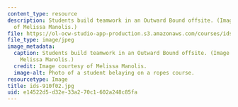 ```yaml
---
content_type: resource
description: Students build teamwork in an Outward Bound offsite. (Image courtesy
  of Melissa Manolis.)
file: https://ol-ocw-studio-app-production.s3.amazonaws.com/courses/ids-910-leadership-development-fall-2002/e14522d5d32e33a270c1602a248c85fa_ids-910f02.jpg
file_type: image/jpeg
image_metadata:
  caption: Students build teamwork in an Outward Bound offsite. (Image courtesy of
    Melissa Manolis.)
  credit: Image courtesy of Melissa Manolis.
  image-alt: Photo of a student belaying on a ropes course.
resourcetype: Image
title: ids-910f02.jpg
uid: e14522d5-d32e-33a2-70c1-602a248c85fa
---
```

